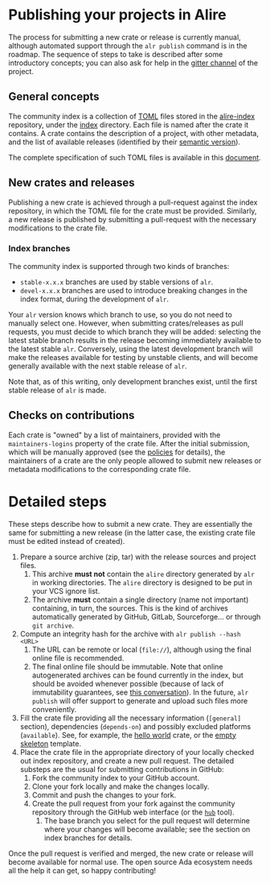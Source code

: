 # Publishing your projects in Alire

The process for submitting a new crate or release is currently manual, although
automated support through the `alr publish` command is in the roadmap. The
sequence of steps to take is described after some introductory concepts; you
can also ask for help in the [gitter channel](https://gitter.im/ada-lang/Alire)
of the project.

## General concepts

The community index is a collection of
[TOML](https://github.com/toml-lang/toml) files stored in the
[alire-index](https://github.com/alire-project/alire-index) repository, under
the [index](https://github.com/alire-project/alire-index/blob/master/index)
directory. Each file is named after the crate it contains. A crate contains the
description of a project, with other metadata, and the list of available
releases (identified by their [semantic version](https://semver.org/)).

The complete specification of such TOML files is available in this
[document](catalog-format-spec.md).

## New crates and releases

Publishing a new crate is achieved through a pull-request against the index
repository, in which the TOML file for the crate must be provided. Similarly, a
new release is published by submitting a pull-request with the necessary
modifications to the crate file.

### Index branches

The community index is supported through two kinds of branches:

- `stable-x.x.x` branches are used by stable versions of `alr`.
- `devel-x.x.x` branches are used to introduce breaking changes in the index
  format, during the development of `alr`.

Your `alr` version knows which branch to use, so you do not need to manually
select one. However, when submitting crates/releases as pull requests, you must
decide to which branch they will be added: selecting the latest stable branch
results in the release becoming immediately available to the latest stable
`alr`. Conversely, using the latest development branch will make the releases
available for testing by unstable clients, and will become generally available
with the next stable release of `alr`.

Note that, as of this writing, only development branches exist, until the first
stable release of `alr` is made.

## Checks on contributions

Each crate is "owned" by a list of maintainers, provided with the
`maintainers-logins` property of the crate file. After the initial submission,
which will be manually approved (see the [policies](policies.md) for details),
the maintainers of a crate are the only people allowed to submit new releases
or metadata modifications to the corresponding crate file.

# Detailed steps

These steps describe how to submit a new crate. They are essentially the same
for submitting a new release (in the latter case, the existing crate file must
be edited instead of created).

1. Prepare a source archive (zip, tar) with the release sources and project
   files.
    1. This archive **must not** contain the `alire` directory generated by
       `alr` in working directories. The `alire` directory is designed to be
       put in your VCS ignore list.
    1. The archive **must** contain a single directory (name not important)
       containing, in turn, the sources. This is the kind of archives
       automatically generated by GitHub, GitLab, Sourceforge... or through
       `git archive`.
1. Compute an integrity hash for the archive with `alr publish --hash <URL>`
    1. The URL can be remote or local (`file://`), although using the final
       online file is recommended.
    1. The final online file should be immutable. Note that online
       autogenerated archives can be found currently in the index, but should
       be avoided whenever possible (because of lack of immutability
       guarantees, see [this
       conversation](https://github.community/t5/How-to-use-Git-and-GitHub/Ensuring-identical-tarballs-from-releases/m-p/34196/highlight/true#M8997)).
       In the future, `alr publish` will offer support to generate and upload
       such files more conveniently.
1. Fill the crate file providing all the necessary information (`[general]`
   section), dependencies (`depends-on`) and possibly excluded platforms
   (`available`). See, for example, the [hello
   world](https://github.com/alire-project/alire-index/blob/master/index/he/hello.toml)
   crate, or the [empty
   skeleton](https://github.com/alire-project/alire-index/blob/master/templates/skeleton.toml)
   template.
1. Place the crate file in the appropriate directory of your locally checked
   out index repository, and create a new pull request. The detailed substeps
   are the usual for submitting contributions in GitHub:
    1. Fork the community index to your GitHub account.
    1. Clone your fork locally and make the changes locally.
    1. Commit and push the changes to your fork.
    1. Create the pull request from your fork against the community repository
       through the GitHub web interface (or the
       [`hub`](https://github.com/github/hub) tool).
        1. The base branch you select for the pull request will determine where
           your changes will become available; see the section on index
           branches for details.

Once the pull request is verified and merged, the new crate or release will
become available for normal use. The open source Ada ecosystem needs all the
help it can get, so happy contributing!
